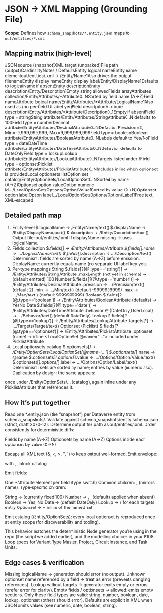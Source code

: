 # JSON → XML Mapping (Grounding File)

**Scope:** Defines how `schema_snapshots/*.entity.json` maps to `out/entities/*.xml`.

## Mapping matrix (high‑level)
JSON source (snapshot)XML target (unpacked)File path (output)CardinalityNotes / DefaultsEntity logical nameEntity name elementout/entities/<logicalName>.xml → /Entity/Name1Also drives the output filenameEntity display nameEntity display label/Entity/DisplayName1Defaults to logicalName if absentEntity descriptionEntity description/Entity/Description1Empty string allowedFields arrayAttributes collection/Entity/Attributes/*Attribute0..NSorted by field name (A→Z)Field nameAttribute logical name/Entity/Attributes/*Attribute/LogicalName1Also used as <DisplayName> (no per‑field UI label yet)Field descriptionAttribute description/Entity/Attributes/*Attribute/Description0..1Empty if absentField type = stringString attribute/Entity/Attributes/StringAttribute0..N<MaxLength> defaults to 100Field type = numberDecimal attribute/Entity/Attributes/DecimalAttribute0..NDefaults: Precision=2, Min=-9,999,999,999, Max=9,999,999,999Field type = booleanBoolean attribute/Entity/Attributes/BooleanAttribute0..NLabels default to Yes/NoField type = dateDateTime attribute/Entity/Attributes/DateTimeAttribute0..NBehavior defaults to DateOnlyField type = lookupLookup attribute/Entity/Attributes/LookupAttribute0..NTargets listed under <Targets>/<Target>Field type = optionsetPicklist attribute/Entity/Attributes/PicklistAttribute0..NIncludes inline <LocalOptionSet> when optionset is providedLocal optionsets listOption set catalog/Entity/OptionSets/LocalOptionSet0..NSorted by name (A→Z)Optionset option valueOption numeric id…/LocalOptionSet/Options/Option/Value1Sorted by value (0→N)Optionset option labelOption label…/LocalOptionSet/Options/Option/Label1Free text, XML‑escaped

## Detailed path map
1) Entity‑level
$.logicalName           → /Entity/Name/text()
$.displayName           → /Entity/DisplayName/text()
$.description           → /Entity/Description/text()
Output file: out/entities/<logicalName>.xml
If displayName missing → uses logicalName.
2) Fields collection
$.fields[*]                                 → /Entity/Attributes/*Attribute
$.fields[*].name                            → …/LogicalName/text()
$.fields[*].description                     → …/Description/text()
Determinism: fields are sorted by name (A→Z) before emission.
DisplayName: currently equals name (no separate UI label key yet).
3) Per‑type mappings
String
$.fields[?(@.type=='string')]               → /Entity/Attributes/StringAttribute
  .maxLength (not yet in schema)            → (default emitted) <MaxLength>100</MaxLength>
Number
$.fields[?(@.type=='number')]               → /Entity/Attributes/DecimalAttribute
  .precision                                → …/Precision/text()    (default 2)
  .min                                      → …/Min/text()          (default -9999999999)
  .max                                      → …/Max/text()          (default  9999999999)
Boolean
$.fields[?(@.type=='boolean')]              → /Entity/Attributes/BooleanAttribute
  (defaults)                                → <TrueLabel>Yes</TrueLabel><FalseLabel>No</FalseLabel>
Date
$.fields[?(@.type=='date')]                 → /Entity/Attributes/DateTimeAttribute
  .behavior ∈ {DateOnly,UserLocal}         → …/Behavior/text()     (default DateOnly)
Lookup
$.fields[?(@.type=='lookup')]               → /Entity/Attributes/LookupAttribute
  .targets[*]                               → …/Targets/Target/text()
Optionset (Picklist)
$.fields[?(@.type=='optionset')]            → /Entity/Attributes/PicklistAttribute
  .optionset (name)                         → inline <LocalOptionSet @name="…"> included under PicklistAttribute
4) Local optionsets catalog
$.optionsets[*]                             → /Entity/OptionSets/LocalOptionSet[@name='…']
$.optionsets[*].name                        → @name
$.optionsets[*].options[*].value            → …/Options/Option/Value/text()
$.optionsets[*].options[*].label            → …/Options/Option/Label/text()
Determinism: sets are sorted by name; entries by value (numeric asc).
Duplication by design: the same <LocalOptionSet> appears:

once under /Entity/OptionSets/… (catalog),
again inline under any PicklistAttribute that references it.

## How it’s put together
Read one *.entity.json (the “snapshot”) per Dataverse entity from schema_snapshots/.
Validate against schema_snapshots/entity.schema.json (strict, draft 2020‑12).
Determine output file path as out/entities/<logicalName>.xml.
Order consistently for deterministic diffs:

Fields by name (A→Z)
Optionsets by name (A→Z)
Options inside each optionset by value (0→N)


Escape all XML text (&, <, >, ", ') to keep output well‑formed.
Emit envelope:

<Entity version="1.0"> with <Name>, <DisplayName>, <Description>
<Attributes> block
<OptionSets> catalog


Emit fields:

One *Attribute element per field (type switch)
Common children: <LogicalName>, <DisplayName> (mirrors name), <Description>
Type‑specific children:

String → <MaxLength> (currently fixed 100)
Number → <Precision>, <Min>, <Max> (defaults applied when absent)
Boolean → <TrueLabel>Yes</TrueLabel>, <FalseLabel>No</FalseLabel>
Date → <Behavior> (default DateOnly)
Lookup → <Targets>/<Target> for each targets entry
Optionset → <PicklistAttribute> + inline <LocalOptionSet> of the named set




Emit catalog (/Entity/OptionSets): every local optionset is reproduced once at entity scope (for discoverability and tooling).

This behavior matches the deterministic Node generator you’re using in the repo (the script we added earlier), and the modelling choices in your P108 Loop specs for Variant Type Master, Project, Circuit Instance, and Task Units.
## Edge cases & verification
Missing logicalName → generation should error (no output).
Unknown optionset name referenced by a field → treat as error (prevents dangling references).
Lookup without targets → generator emits empty <Targets/> or errors (prefer error for clarity).
Empty fields / optionsets → allowed; emits empty sections.
Only these field types are valid: string, number, boolean, date, lookup, optionset (others should error).
Defaults are explicit in XML when JSON omits values (see numeric, date, boolean, string).